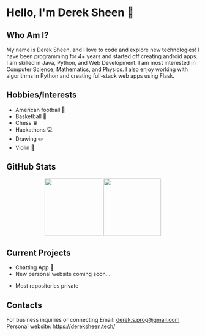 # Hello, I'm Derek Sheen 👋

## Who Am I?
My name is Derek Sheen, and I love to code and explore new technologies! I have been programming for 4+ years and started off creating android apps. I am skilled in Java, Python, and Web Development. I am most interested in Computer Science, Mathematics, and Physics. I also enjoy working with algorithms in Python and creating full-stack web apps using Flask.

## Hobbies/Interests
- American football 🏈
- Basketball 🏀
- Chess ♛
- Hackathons 💻
- Drawing ✏️
- Violin 🎻 </br>

## GitHub Stats
<p align="center">
<img height="150px" src="https://github-readme-stats.vercel.app/api?username=derek-byte&hide_border=true&show_icons=true&include_all_commits=false&count_private=true&line_height=24&text_color=ffffff&icon_color=ffffff&bg_color=0,fd1d1d,e1306c,c13584,833ab4&title_color=ffffff"/> <img height="150px" src="https://github-readme-stats.vercel.app/api/top-langs/?username=eric-prog&hide=html&hide_border=true&card_width=320&layout=compact&langs_count=7&text_color=ffffff&icon_color=ffffff&bg_color=0,833ab4,5851db,405de6&title_color=ffffff"/>
</p>

## Current Projects
- Chatting App 💬
- New personal website coming soon... 
* Most repositories private

## Contacts
For business inquiries or connecting
Email: derek.s.prog@gmail.com
Personal website: https://dereksheen.tech/

<!--
**derek-byte/derek-byte** is a ✨ _special_ ✨ repository because its `README.md` (this file) appears on your GitHub profile.

Here are some ideas to get you started:

- 🔭 I’m currently working on ...
- 🌱 I’m currently learning ...
- 👯 I’m looking to collaborate on ...
- 🤔 I’m looking for help with ...
- 💬 Ask me about ...
- 📫 How to reach me: ...
- 😄 Pronouns: ...
- ⚡ Fun fact: ...
-->

